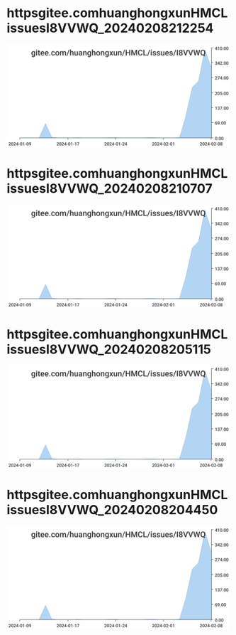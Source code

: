 # httpsgitee.comhuanghongxunHMCLissuesI8VVWQ_20240208212254
![httpsgitee.comhuanghongxunHMCLissuesI8VVWQ_20240208212254](/dailyhitssvg/httpsgitee.comhuanghongxunHMCLissuesI8VVWQ_20240208212254.svg)
# httpsgitee.comhuanghongxunHMCLissuesI8VVWQ_20240208210707
![httpsgitee.comhuanghongxunHMCLissuesI8VVWQ_20240208210707](/dailyhitssvg/httpsgitee.comhuanghongxunHMCLissuesI8VVWQ_20240208210707.svg)
# httpsgitee.comhuanghongxunHMCLissuesI8VVWQ_20240208205115
![httpsgitee.comhuanghongxunHMCLissuesI8VVWQ_20240208205115](/dailyhitssvg/httpsgitee.comhuanghongxunHMCLissuesI8VVWQ_20240208205115.svg)
# httpsgitee.comhuanghongxunHMCLissuesI8VVWQ_20240208204450
![httpsgitee.comhuanghongxunHMCLissuesI8VVWQ_20240208204450](/dailyhitssvg/httpsgitee.comhuanghongxunHMCLissuesI8VVWQ_20240208204450.svg)

